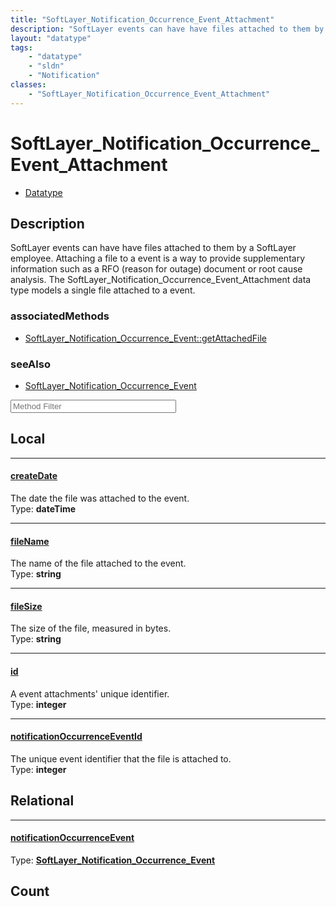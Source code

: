 ```yaml
---
title: "SoftLayer_Notification_Occurrence_Event_Attachment"
description: "SoftLayer events can have have files attached to them by a SoftLayer employee. Attaching a file to a event is a way to p... "
layout: "datatype"
tags:
    - "datatype"
    - "sldn"
    - "Notification"
classes:
    - "SoftLayer_Notification_Occurrence_Event_Attachment"
---
```


# SoftLayer_Notification_Occurrence_Event_Attachment
<div id='service-datatype'>
    <ul id='sldn-reference-tabs'>
        <li id='datatype'> <a href='/reference/datatypes/SoftLayer_Notification_Occurrence_Event_Attachment' >Datatype</a></li>
    </ul>
</div>

## Description 
SoftLayer events can have have files attached to them by a SoftLayer employee. Attaching a file to a event is a way to provide supplementary information such as a RFO (reason for outage) document or root cause analysis. The SoftLayer_Notification_Occurrence_Event_Attachment data type models a single file attached to a event. 


### associatedMethods

*  [SoftLayer_Notification_Occurrence_Event::getAttachedFile](/reference/services/SoftLayer_Notification_Occurrence_Event/getAttachedFile )



### seeAlso

* [SoftLayer_Notification_Occurrence_Event](/reference/services/SoftLayer_Notification_Occurrence_Event )




<!-- Service Filer BEGIN -->
<div class="view-filters">
        <div class="clearfix">
            <div class="search-input-box">
                <input placeholder="Method Filter" onkeyup="titleSearch(inputId='prop-input', divId='properties', elementClass='prop-row')" 
                    type="text" id="prop-input" value="" size="30" maxlength="128" class="form-text">
            </div>
        </div>
</div>
<!-- Service Filer END -->

<div id="properties" class="content">
<div id="localProperties" class="prop-content" >

## Local
-----
[createDate]: #createdate
#### [createDate]
The date the file was attached to the event.  
<span class="type-label">Type: </span>**dateTime**

-----
[fileName]: #filename
#### [fileName]
The name of the file attached to the event.  
<span class="type-label">Type: </span>**string**

-----
[fileSize]: #filesize
#### [fileSize]
The size of the file, measured in bytes.  
<span class="type-label">Type: </span>**string**

-----
[id]: #id
#### [id]
A event attachments' unique identifier.  
<span class="type-label">Type: </span>**integer**

-----
[notificationOccurrenceEventId]: #notificationoccurrenceeventid
#### [notificationOccurrenceEventId]
The unique event identifier that the file is attached to.  
<span class="type-label">Type: </span>**integer**

</div>
<!-- LOCAL PROPERTY END -->

<div id="relationalProperties"  class="prop-content" >

## Relational
-----
[notificationOccurrenceEvent]: #notificationoccurrenceevent
#### [notificationOccurrenceEvent]
  
<span class="type-label">Type: </span>**<a href='/reference/datatypes/SoftLayer_Notification_Occurrence_Event'>SoftLayer_Notification_Occurrence_Event </a>**


## Count
</div>


